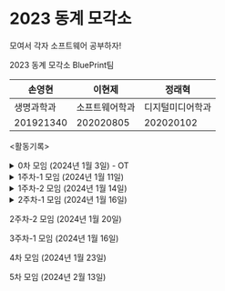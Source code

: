# 2023 동계 모각소
모여서 각자 소프트웨어 공부하자!

2023 동계 모각소 BluePrint팀 

|손영현|이현제|정래혁|
|---|---|---|
|생명과학과|소프트웨어학과|디지털미디어학과|
|201921340|202020805|202020102|

<활동기록>

<details>
  <summary>0차 모임 (2024년 1월 3일) - OT</summary>
<img width="1421" alt="스크린샷 2024-01-03 오후 9 20 56" src="https://github.com/BluePrintCrew/2023winterMogakso/assets/106378321/cfb4e814-d931-4b42-a3b1-33a3c13b631b">
</details>

<details>
<summary>1주차-1 모임 (2024년 1월 11일)</summary><br/>
<img width="939" alt="1 11" src="https://github.com/BluePrintCrew/2023winterMogakso/assets/106378321/52283350-31fc-48d3-98d0-622476f6d7df"> 

이현제 -  스터디정리 및 소감 : https://velog.io/@guswp320/%EB%AA%A8%EA%B0%81%EC%86%8C-1Spring-1
</details>

<details>
<summary>1주차-2 모임 (2024년 1월 14일)</summary><br/>
  <img width="1440" alt="스크린샷 2024-01-14 오후 9 10 23" src="https://github.com/BluePrintCrew/2023winterMogakso/assets/106378321/c3132818-083a-4f41-b5d2-1db43438a37c">
이현제 - 스터디정리 및 소감 : https://velog.io/@guswp320/%EB%AA%A8%EA%B0%81%EC%86%8C
</details>

<details>

 <summary> 2주차-1 모임 (2024년 1월 16일) </summary>
 <img width="951" alt="KakaoTalk_20240116_211240540" src="https://github.com/BluePrintCrew/2023winterMogakso/assets/142381040/8454eecc-d4d6-415f-89b4-9f2167f88fdc">
  이현제 - 스터디정리 및 소감 : https://velog.io/@guswp320/%EB%AA%A8%EA%B0%81%EC%86%8C-3java%EC%9D%98-%EB%A9%94%EB%AA%A8%EB%A6%AC-%EA%B5%AC%EC%A1%B0
</details>


2주차-2 모임 (2024년 1월 20일)



3주차-1 모임 (2024년 1월 16일) 

4차 모임 (2024년 1월 23일)

5차 모임 (2024년 2월 13일)
